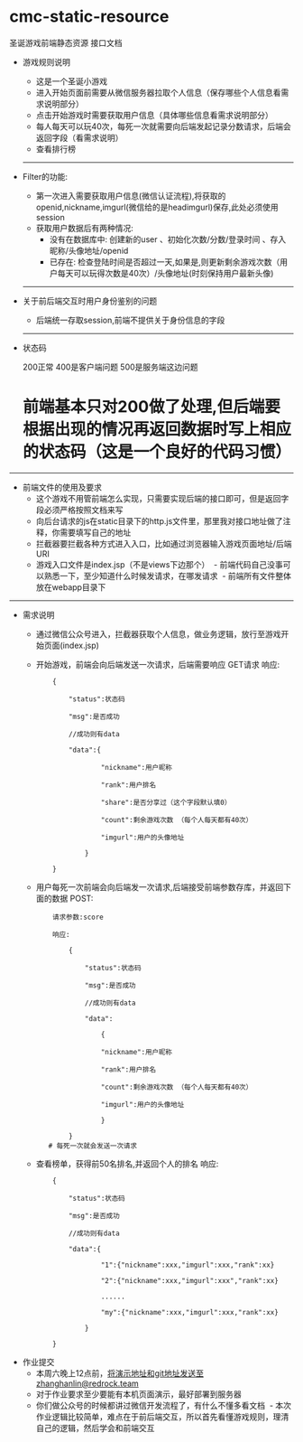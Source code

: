 # cmc-static-resource
圣诞游戏前端静态资源
接口文档

- 游戏规则说明
  - 这是一个圣诞小游戏
  - 进入开始页面前需要从微信服务器拉取个人信息（保存哪些个人信息看需求说明部分）
  - 点击开始游戏时需要获取用户信息（具体哪些信息看需求说明部分）
  - 每人每天可以玩40次，每死一次就需要向后端发起记录分数请求，后端会返回字段（看需求说明）
  - 查看排行榜
  ---

- Filter的功能:
  - 第一次进入需要获取用户信息(微信认证流程),将获取的openid,nickname,imgurl(微信给的是headimgurl)保存,此处必须使用session
  - 获取用户数据后有两种情况:
    - 没有在数据库中: 创建新的user 、初始化次数/分数/登录时间 、存入昵称/头像地址/openid
    - 已存在: 检查登陆时间是否超过一天,如果是,则更新剩余游戏次数（用户每天可以玩得次数是40次）/头像地址(时刻保持用户最新头像)
  ---
- 关于前后端交互时用户身份鉴别的问题
  - 后端统一存取session,前端不提供关于身份信息的字段
  ---
- 状态码

    200正常 
    400是客户端问题 
    500是服务端这边问题
    # 前端基本只对200做了处理,但后端要根据出现的情况再返回数据时写上相应的状态码（这是一个良好的代码习惯）

---

- 前端文件的使用及要求
  - 这个游戏不用管前端怎么实现，只需要实现后端的接口即可，但是返回字段必须严格按照文档来写
  - 向后台请求的js在static目录下的http.js文件里，那里我对接口地址做了注释，你需要填写自己的地址
  - 拦截器要拦截各种方式进入入口，比如通过浏览器输入游戏页面地址/后端URI
  - 游戏入口文件是index.jsp（不是views下边那个）
  - 前端代码自己没事可以熟悉一下，至少知道什么时候发请求，在哪发请求
  - 前端所有文件整体放在webapp目录下

---

- 需求说明
  - 通过微信公众号进入，拦截器获取个人信息，做业务逻辑，放行至游戏开始页面(index.jsp)
  - 开始游戏，前端会向后端发送一次请求，后端需要响应
        GET请求
        响应:
        
        	{
        
        		"status":状态码
        
        		"msg":是否成功
        
        		//成功则有data
        
        		"data":{
        
        				"nickname":用户昵称
        
        				"rank":用户排名
        
        				"share":是否分享过（这个字段默认填0）
        
        				"count":剩余游戏次数 （每个人每天都有40次）
        
        				"imgurl":用户的头像地址
        
        			}
        
        	}
    
  - 用户每死一次前端会向后端发一次请求,后端接受前端参数存库，并返回下面的数据
        POST:
        
           	请求参数:score
        
           	响应:
        
           		{	
        
           			"status":状态码
        
           			"msg":是否成功
        
           			//成功则有data
        
           			"data":
        
           				{
        
           				"nickname":用户昵称
        
        				"rank":用户排名
        
        				"count":剩余游戏次数 （每个人每天都有40次）
        
        				"imgurl":用户的头像地址
        
           				}
        
           		}
           # 每死一次就会发送一次请求
  - 查看榜单，获得前50名排名,并返回个人的排名
         响应:
        
          	{
        
          		"status":状态码
        
          		"msg":是否成功
        
          		//成功则有data
        
          		"data":{
        
          				"1":{"nickname":xxx,"imgurl":xxx,"rank":xx}
        
          				"2":{"nickname":xxx,"imgurl":xxx","rank":xx}
        
          				......
        
          				"my":{"nickname":xxx,"imgurl":xxx,"rank":xx}
        
          			}			
        
          	}
    
- 作业提交
  - 本周六晚上12点前，将演示地址和git地址发送至zhanghanlin@redrock.team
  - 对于作业要求至少要能有本机页面演示，最好部署到服务器
  - 你们做公众号的时候都讲过微信开发流程了，有什么不懂多看文档
  - 本次作业逻辑比较简单，难点在于前后端交互，所以首先看懂游戏规则，理清自己的逻辑，然后学会和前端交互
     
